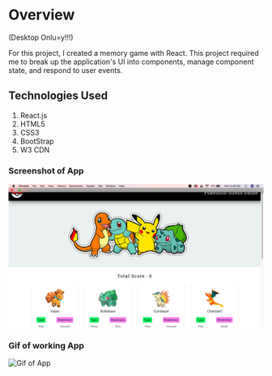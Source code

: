 # Overview

(Desktop Onlu=y!!!)

For this project, I created a memory game with React. This project required me to break up the application's UI into components, manage component state, and respond to user events.

## Technologies Used

1. React.js
2. HTML5
3. CSS3
4. BootStrap
5. W3 CDN

### Screenshot of App
![Still pic of App](./readMeCont/screenshot.png)

### Gif of working App
![Gif of App](./readMeCont/gifOfApp.gif)


